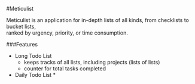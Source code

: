 #Meticulist

Meticulist is an application for in-depth lists of all kinds, from checklists to bucket lists,  
ranked by urgency, priority, or time consumption.

###Features
* Long Todo List
    * keeps tracks of all lists, including projects (lists of lists)
    * counter for total tasks completed
* Daily Todo List
    * 